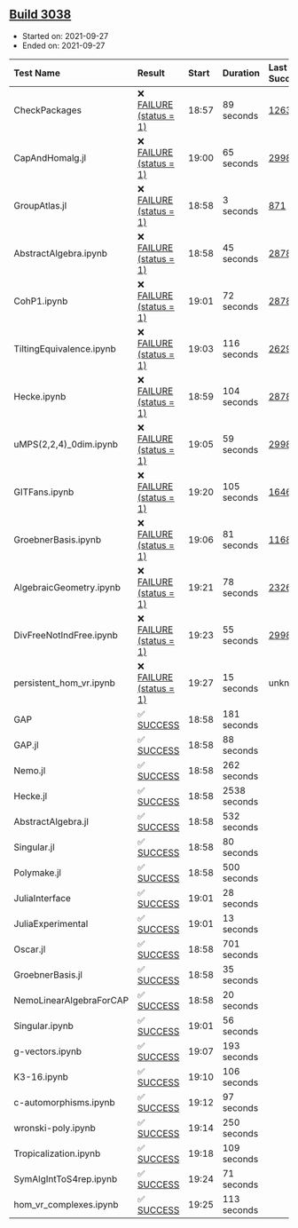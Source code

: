 ## [Build 3038](https://oscarci.mathematik.uni-kl.de/job/oscar-stable/3038/)

* Started on: 2021-09-27
* Ended on: 2021-09-27

| Test Name    | Result | Start | Duration | Last Success | First Failure |
|:-------------|:-------|:------|:---------|:-------------|:--------------|
| CheckPackages | ❌ [FAILURE (status = 1)](https://oscarci.mathematik.uni-kl.de/job/oscar-stable/3038/artifact/logs/build-3038/CheckPackages.log) | 18:57 | 89 seconds | [1263](https://oscarci.mathematik.uni-kl.de/job/oscar-stable/1263/) | [1264](https://oscarci.mathematik.uni-kl.de/job/oscar-stable/1264/) |
| CapAndHomalg.jl | ❌ [FAILURE (status = 1)](https://oscarci.mathematik.uni-kl.de/job/oscar-stable/3038/artifact/logs/build-3038/CapAndHomalg.jl.log) | 19:00 | 65 seconds | [2998](https://oscarci.mathematik.uni-kl.de/job/oscar-stable/2998/) | [2999](https://oscarci.mathematik.uni-kl.de/job/oscar-stable/2999/) |
| GroupAtlas.jl | ❌ [FAILURE (status = 1)](https://oscarci.mathematik.uni-kl.de/job/oscar-stable/3038/artifact/logs/build-3038/GroupAtlas.jl.log) | 18:58 | 3 seconds | [871](https://oscarci.mathematik.uni-kl.de/job/oscar-stable/871/) | [872](https://oscarci.mathematik.uni-kl.de/job/oscar-stable/872/) |
| AbstractAlgebra.ipynb | ❌ [FAILURE (status = 1)](https://oscarci.mathematik.uni-kl.de/job/oscar-stable/3038/artifact/logs/build-3038/AbstractAlgebra.ipynb.log) | 18:58 | 45 seconds | [2878](https://oscarci.mathematik.uni-kl.de/job/oscar-stable/2878/) | [2879](https://oscarci.mathematik.uni-kl.de/job/oscar-stable/2879/) |
| CohP1.ipynb | ❌ [FAILURE (status = 1)](https://oscarci.mathematik.uni-kl.de/job/oscar-stable/3038/artifact/logs/build-3038/CohP1.ipynb.log) | 19:01 | 72 seconds | [2878](https://oscarci.mathematik.uni-kl.de/job/oscar-stable/2878/) | [2879](https://oscarci.mathematik.uni-kl.de/job/oscar-stable/2879/) |
| TiltingEquivalence.ipynb | ❌ [FAILURE (status = 1)](https://oscarci.mathematik.uni-kl.de/job/oscar-stable/3038/artifact/logs/build-3038/TiltingEquivalence.ipynb.log) | 19:03 | 116 seconds | [2629](https://oscarci.mathematik.uni-kl.de/job/oscar-stable/2629/) | [2630](https://oscarci.mathematik.uni-kl.de/job/oscar-stable/2630/) |
| Hecke.ipynb | ❌ [FAILURE (status = 1)](https://oscarci.mathematik.uni-kl.de/job/oscar-stable/3038/artifact/logs/build-3038/Hecke.ipynb.log) | 18:59 | 104 seconds | [2878](https://oscarci.mathematik.uni-kl.de/job/oscar-stable/2878/) | [2879](https://oscarci.mathematik.uni-kl.de/job/oscar-stable/2879/) |
| uMPS(2,2,4)_0dim.ipynb | ❌ [FAILURE (status = 1)](https://oscarci.mathematik.uni-kl.de/job/oscar-stable/3038/artifact/logs/build-3038/uMPS-2-2-4-_0dim.ipynb.log) | 19:05 | 59 seconds | [2998](https://oscarci.mathematik.uni-kl.de/job/oscar-stable/2998/) | [2999](https://oscarci.mathematik.uni-kl.de/job/oscar-stable/2999/) |
| GITFans.ipynb | ❌ [FAILURE (status = 1)](https://oscarci.mathematik.uni-kl.de/job/oscar-stable/3038/artifact/logs/build-3038/GITFans.ipynb.log) | 19:20 | 105 seconds | [1646](https://oscarci.mathematik.uni-kl.de/job/oscar-stable/1646/) | [1647](https://oscarci.mathematik.uni-kl.de/job/oscar-stable/1647/) |
| GroebnerBasis.ipynb | ❌ [FAILURE (status = 1)](https://oscarci.mathematik.uni-kl.de/job/oscar-stable/3038/artifact/logs/build-3038/GroebnerBasis.ipynb.log) | 19:06 | 81 seconds | [1168](https://oscarci.mathematik.uni-kl.de/job/oscar-stable/1168/) | [1169](https://oscarci.mathematik.uni-kl.de/job/oscar-stable/1169/) |
| AlgebraicGeometry.ipynb | ❌ [FAILURE (status = 1)](https://oscarci.mathematik.uni-kl.de/job/oscar-stable/3038/artifact/logs/build-3038/AlgebraicGeometry.ipynb.log) | 19:21 | 78 seconds | [2326](https://oscarci.mathematik.uni-kl.de/job/oscar-stable/2326/) | [2327](https://oscarci.mathematik.uni-kl.de/job/oscar-stable/2327/) |
| DivFreeNotIndFree.ipynb | ❌ [FAILURE (status = 1)](https://oscarci.mathematik.uni-kl.de/job/oscar-stable/3038/artifact/logs/build-3038/DivFreeNotIndFree.ipynb.log) | 19:23 | 55 seconds | [2998](https://oscarci.mathematik.uni-kl.de/job/oscar-stable/2998/) | [2999](https://oscarci.mathematik.uni-kl.de/job/oscar-stable/2999/) |
| persistent_hom_vr.ipynb | ❌ [FAILURE (status = 1)](https://oscarci.mathematik.uni-kl.de/job/oscar-stable/3038/artifact/logs/build-3038/persistent_hom_vr.ipynb.log) | 19:27 | 15 seconds | unknown | unknown |
| GAP | ✅ [SUCCESS](https://oscarci.mathematik.uni-kl.de/job/oscar-stable/3038/artifact/logs/build-3038/GAP.log) | 18:58 | 181 seconds |  |  |
| GAP.jl | ✅ [SUCCESS](https://oscarci.mathematik.uni-kl.de/job/oscar-stable/3038/artifact/logs/build-3038/GAP.jl.log) | 18:58 | 88 seconds |  |  |
| Nemo.jl | ✅ [SUCCESS](https://oscarci.mathematik.uni-kl.de/job/oscar-stable/3038/artifact/logs/build-3038/Nemo.jl.log) | 18:58 | 262 seconds |  |  |
| Hecke.jl | ✅ [SUCCESS](https://oscarci.mathematik.uni-kl.de/job/oscar-stable/3038/artifact/logs/build-3038/Hecke.jl.log) | 18:58 | 2538 seconds |  |  |
| AbstractAlgebra.jl | ✅ [SUCCESS](https://oscarci.mathematik.uni-kl.de/job/oscar-stable/3038/artifact/logs/build-3038/AbstractAlgebra.jl.log) | 18:58 | 532 seconds |  |  |
| Singular.jl | ✅ [SUCCESS](https://oscarci.mathematik.uni-kl.de/job/oscar-stable/3038/artifact/logs/build-3038/Singular.jl.log) | 18:58 | 80 seconds |  |  |
| Polymake.jl | ✅ [SUCCESS](https://oscarci.mathematik.uni-kl.de/job/oscar-stable/3038/artifact/logs/build-3038/Polymake.jl.log) | 18:58 | 500 seconds |  |  |
| JuliaInterface | ✅ [SUCCESS](https://oscarci.mathematik.uni-kl.de/job/oscar-stable/3038/artifact/logs/build-3038/JuliaInterface.log) | 19:01 | 28 seconds |  |  |
| JuliaExperimental | ✅ [SUCCESS](https://oscarci.mathematik.uni-kl.de/job/oscar-stable/3038/artifact/logs/build-3038/JuliaExperimental.log) | 19:01 | 13 seconds |  |  |
| Oscar.jl | ✅ [SUCCESS](https://oscarci.mathematik.uni-kl.de/job/oscar-stable/3038/artifact/logs/build-3038/Oscar.jl.log) | 18:58 | 701 seconds |  |  |
| GroebnerBasis.jl | ✅ [SUCCESS](https://oscarci.mathematik.uni-kl.de/job/oscar-stable/3038/artifact/logs/build-3038/GroebnerBasis.jl.log) | 18:58 | 35 seconds |  |  |
| NemoLinearAlgebraForCAP | ✅ [SUCCESS](https://oscarci.mathematik.uni-kl.de/job/oscar-stable/3038/artifact/logs/build-3038/NemoLinearAlgebraForCAP.log) | 18:58 | 20 seconds |  |  |
| Singular.ipynb | ✅ [SUCCESS](https://oscarci.mathematik.uni-kl.de/job/oscar-stable/3038/artifact/logs/build-3038/Singular.ipynb.log) | 19:01 | 56 seconds |  |  |
| g-vectors.ipynb | ✅ [SUCCESS](https://oscarci.mathematik.uni-kl.de/job/oscar-stable/3038/artifact/logs/build-3038/g-vectors.ipynb.log) | 19:07 | 193 seconds |  |  |
| K3-16.ipynb | ✅ [SUCCESS](https://oscarci.mathematik.uni-kl.de/job/oscar-stable/3038/artifact/logs/build-3038/K3-16.ipynb.log) | 19:10 | 106 seconds |  |  |
| c-automorphisms.ipynb | ✅ [SUCCESS](https://oscarci.mathematik.uni-kl.de/job/oscar-stable/3038/artifact/logs/build-3038/c-automorphisms.ipynb.log) | 19:12 | 97 seconds |  |  |
| wronski-poly.ipynb | ✅ [SUCCESS](https://oscarci.mathematik.uni-kl.de/job/oscar-stable/3038/artifact/logs/build-3038/wronski-poly.ipynb.log) | 19:14 | 250 seconds |  |  |
| Tropicalization.ipynb | ✅ [SUCCESS](https://oscarci.mathematik.uni-kl.de/job/oscar-stable/3038/artifact/logs/build-3038/Tropicalization.ipynb.log) | 19:18 | 109 seconds |  |  |
| SymAlgIntToS4rep.ipynb | ✅ [SUCCESS](https://oscarci.mathematik.uni-kl.de/job/oscar-stable/3038/artifact/logs/build-3038/SymAlgIntToS4rep.ipynb.log) | 19:24 | 71 seconds |  |  |
| hom_vr_complexes.ipynb | ✅ [SUCCESS](https://oscarci.mathematik.uni-kl.de/job/oscar-stable/3038/artifact/logs/build-3038/hom_vr_complexes.ipynb.log) | 19:25 | 113 seconds |  |  |
